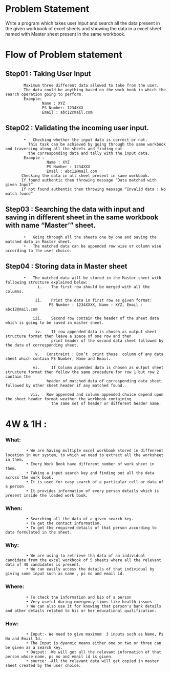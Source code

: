 # Problem Statement

Write a program which takes user input and search all the data present in the given workbook of excel sheets and showing the data in a excel sheet named with Master sheet present in the same workbook.

# Flow of Problem statement

## Step01 : Taking User Input
            Maximum three different data allowed to take from the user. 
            The data could be anything based on the work book in which the search operation going to perform.
            Example:
                    Name : XYZ
                    PS Number: 1234XXX
                    Email : abc12@mail.com
                    
## Step02 : Validating the incoming user input.
            •	Checking whether the input data is correct or not. 
              This task can be achieved by going through the same workbook and traversing along all the sheets and finding out                
              the corresponding data and tally with the input data.
            Example :
                      Name : XYZ
                      PS Number : 1234XXX
                      Email : abc12@mail.com
           Checking the data in all sheet present in same workbook.
           If found authentic then throwing message “Data matched with given Input”
           If not found authentic then throwing message “Invalid data : No match found”
           
## Step03 : Searching the data with input and saving in different sheet in the same workbook with name “Master’” sheet.
            •	Going through all the sheets one by one and saving the matched data in Master sheet. 
            •	The matched data can be appended row wise or column wise according to the user choice.
            
## Step04 : Storing data in Master sheet
            •	The matched data will be stored in the Master sheet with following structure explained below:
                  i.	The first row should be merged with all the columns.
                  
                 ii.	Print the data in first row as given format:
                       PS Number : 1234XXXX, Name : XYZ, Email : abc12@mail.com
                       
                iii.	Second row contain the header of the sheet data which is going to be saved in master sheet.
                
                 iv.	If row appended data is chosen as output sheet structure format then leave a space of one row and then
                        print header of the second data sheet followed by the data of corresponding sheet.
                      
                 v.	  Constraint : Don’t  print those  column of any data sheet which contain PS Number, Name and Email.
                  
                vi.  	If Column appended data is chosen as output sheet structure format then follow the same procedure for row 1 but row 2 contain the 
                      header of matched data of corresponding data sheet followed by other sheet header if any matched found.
                      
               vii.	  Row appended and column appended choice depend upon the sheet header format weather the workbook containing
                        the same set of header or different header name.

# 4W & 1H :

### What:
             • We are having multiple excel workbook stored in diffenrent location in our system, to which we need to extract all the worksheet in them.
             • Every Work Book have different number of work sheet in them.
             • Taking a input search key and finding out all the data across the work book.
             • It is used for easy search of a particular cell or data of a person
             • It provides information of every person details which is present inside the loaded work book.
### When:
             • Searching all the data of a given search key.
             • To get the contact information.
             • To get the required details of that person according to data formulated in the sheet.
### Why:
             • We are using to retrieve tha data of an individual candidate from the excel workbook of 5 sheets where all the relevant data of 40 candidates is present.
             • We can easily access the details of that individual by giving some input such as name , ps no and email id.
### Where:
             • To check the information and bio of a person
             • Very useful during emergency times like health issues
             • We can also use it for knowing that person's bank details and other details related to his or her educational qualification.
### How:
             • Input:- We need to give maximum  3 inputs such as Name, Ps No and Email Id. 
             • The Input is dyanmic means either one or two or three can be given as a search key.
             • Output: -We will get all the relevant information of that person whose name, ps no and email id is given.
             • source: -All the relevant data will get copied in master sheet created by the user choice.
